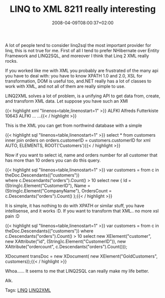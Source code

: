 ﻿---
title: "LINQ to XML 8211 really interesting"
description: ""
date: 2008-04-09T08:00:37+02:00
draft: false
tags: []
categories: [General]
---
A lot of people tend to consider linq2sql the most important provider for linq, this is not true for me. First of all I tend to prefer NHibernate over Entity Framework and LINQ2SQL, and moreover I think that Linq 2 XML really rocks.

If you worked like me with XML you probably are frustrated of the many api you have to deal with: you have to know XPATH 1.0 and 2.0, XSL for transformation, DOM is useful too, and.NET really has a lot of classes to work with XML, and not all of them are really simple to use.

LINQ2XML solves a lot of problem, is a unifying API to get data from, create, and transform XML data. Let suppose you have such an XMl

{{< highlight xml "linenos=table,linenostart=1" >}}
<Customers>
  <customers>
    <CustomerID>ALFKI</CustomerID>
    <CompanyName>Alfreds Futterkiste</CompanyName>
    <orders>
      <OrderID>10643</OrderID>
      <CustomerID>ALFKI</CustomerID>
   ...
    </orders>
    <orders>
     ...{{< / highlight >}}

<!-- Code inserted with Steve Dunn's Windows Live Writer Code Formatter Plugin.  http://dunnhq.com -->

This is the XML you can get from northwind database with a simple

{{< highlight sql "linenos=table,linenostart=1" >}}
select  * from customers
inner join orders on orders.customerID = customers.customerID
for xml AUTO, ELEMENTS, ROOT('Customers'){{< / highlight >}}

<!-- Code inserted with Steve Dunn's Windows Live Writer Code Formatter Plugin.  http://dunnhq.com -->

Now if you want to select id, name and orders number for all customer that has more than 10 orders you can do this query.

{{< highlight sql "linenos=table,linenostart=1" >}}
 var customers =
     from c in theDoc.Descendants(("customers"))    
    where c.Descendants("orders").Count() > 10
     select new {
        Id = (String)c.Element("CustomerID"),
        Name = (String)c.Element("CompanyName"),
        OrdersCount = c.Descendants("orders").Count()
    };{{< / highlight >}}

<!-- Code inserted with Steve Dunn's Windows Live Writer Code Formatter Plugin.  http://dunnhq.com -->

It is simple, it has nothing to do with XPATH or similar stuff, you have intellisense, and it works :D. If you want to transform that XML.. no more xsl pain :D

{{< highlight sql "linenos=table,linenostart=1" >}}
var customers = from c in theDoc.Descendants(("customers"))
   where c.Descendants("orders").Count() > 10
   select 
      new XElement("customer",
      new XAttribute("id", (String)c.Element("CustomerID")),
      new XAttribute("ordercount", c.Descendants("orders").Count()));

XDocument transDoc = new XDocument(
   new XElement("GoldCustomers", customers));{{< / highlight >}}

<!-- Code inserted with Steve Dunn's Windows Live Writer Code Formatter Plugin.  http://dunnhq.com -->

Whoa…… It seems to me that LINQ2SQL can really make my life better.

Alk.

Tags: [LINQ](http://technorati.com/tag/LINQ) [LINQ2XML](http://technorati.com/tag/LINQ2XML)

